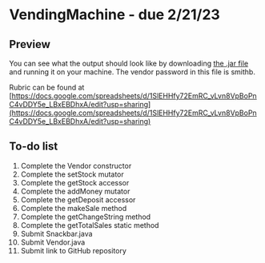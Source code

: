 # VendingMachine - due 2/21/23

## Preview
You can see what the output should look like by downloading [the .jar file](https://github.com/smithbwlhs/VendingMachine/blob/main/VendingMachine.jar) and running it on your machine. The vendor password in this file is smithb.


Rubric can be found at [https://docs.google.com/spreadsheets/d/1SlEHHfy72EmRC_vLvn8VpBoPnC4vDDY5e_LBxEBDhxA/edit?usp=sharing](https://docs.google.com/spreadsheets/d/1SlEHHfy72EmRC_vLvn8VpBoPnC4vDDY5e_LBxEBDhxA/edit?usp=sharing)

## To-do list
1. Complete the Vendor constructor
2. Complete the setStock mutator
3. Complete the getStock accessor
4. Complete the addMoney mutator
5. Complete the getDeposit accessor
6. Complete the makeSale method
7. Complete the getChangeString method
8. Complete the getTotalSales static method
9. Submit Snackbar.java
10. Submit Vendor.java
11. Submit link to GitHub repository

